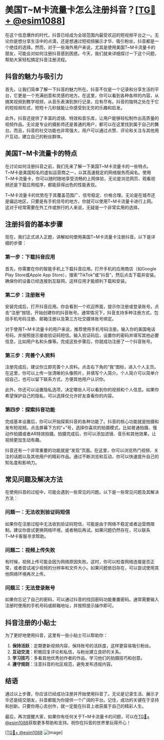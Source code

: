 # 美国T~M卡流量卡怎么注册抖音？[[TG💪+ @esim1088](https://t.me/s/esim1088)]

在这个信息爆炸的时代，抖音已经成为全球范围内最受欢迎的短视频平台之一。无论你是想分享生活中的点滴，还是想通过短视频展示才华、吸引粉丝，抖音都是一个绝佳的选择。然而，对于一些海外用户来说，尤其是使用美国T~M卡流量卡的朋友，可能会对如何注册抖音感到困惑。今天，我们就来详细探讨一下这个问题，帮助大家轻松搞定抖音注册流程。

## 抖音的魅力与吸引力

首先，让我们简单了解一下抖音的魅力所在。抖音不仅是一个记录和分享生活的平台，它更是一个充满创意和灵感的地方。在这里，你可以看到各种各样的内容，从搞笑视频到教学视频，从音乐表演到旅行记录，应有尽有。抖音的独特之处在于它的短视频形式，短短十几秒就能让你感受到无穷的乐趣和启发。

此外，抖音还提供了丰富的滤镜、特效和音乐库，让用户能够轻松制作出高质量的视频作品。无论是专业的摄影师还是普通的用户，都可以在这里找到属于自己的舞台。而且，抖音的社交功能也非常强大，用户可以通过点赞、评论和关注与其他用户互动，建立自己的粉丝群体。

## 美国T~M卡流量卡的特点

在讨论如何注册抖音之前，我们先来了解一下美国T~M卡流量卡的一些特点。T~M卡是美国知名的虚拟运营商之一，以其高速稳定的网络服务而闻名。使用T~M卡流量卡，你可以随时随地享受流畅的上网体验，无论是浏览网页、观看视频还是下载应用程序，都能获得出色的性能表现。

T~M卡流量卡的优势在于其覆盖范围广、信号稳定、价格合理。无论是在城市还是偏远地区，只要是有手机信号的地方，你就可以使用T~M卡流量卡进行上网。这对于经常需要在外工作或旅行的人来说，无疑是一个非常实用的选择。

## 注册抖音的基本步骤

现在，我们正式进入正题，讲解如何使用美国T~M卡流量卡注册抖音。以下是详细的步骤：

### 第一步：下载抖音应用

首先，你需要在你的智能手机上下载抖音应用。打开手机的应用商店（如Google Play Store或Apple App Store），搜索“TikTok”或“抖音”，然后点击下载并安装。确保你的设备已经连接到互联网，这样应用才能顺利下载和安装。

### 第二步：注册账号

安装完成后，打开抖音应用。你会看到一个欢迎界面，提示你注册或登录账号。点击“注册”按钮，开始创建你的抖音账号。通常情况下，抖音支持多种注册方式，包括手机号码注册、邮箱注册以及第三方社交媒体账号绑定。

对于使用T~M卡流量卡的用户来说，推荐使用手机号码注册。输入你的美国电话号码，并按照提示接收验证码短信。输入验证码后，设置你的密码并填写其他必要信息，比如用户名和头像等。完成这些步骤后，你就成功注册了一个抖音账号。

### 第三步：完善个人资料

注册完成后，建议你立即完善个人资料。点击右下角的“我”图标，进入个人主页。在这里，你可以上传一张清晰的头像照片，并填写个人简介。个人简介可以简单介绍自己，也可以留下联系方式，方便其他用户认识你。

此外，你还可以设置隐私选项，决定哪些人可以看到你的视频和个人信息。如果你希望保护自己的隐私，可以选择仅允许好友查看你的内容。

### 第四步：探索抖音功能

完成基本设置后，你可以开始探索抖音的各种功能了。抖音的核心功能就是拍摄和发布短视频。点击屏幕下方的“+”号，选择你喜欢的拍摄模式，比如普通拍摄、慢动作拍摄或者AR特效拍摄。拍摄完成后，你可以添加滤镜、音乐和其他效果，让视频更加生动有趣。

抖音还有一个非常重要的功能就是“发现”页面。在这里，你可以浏览热门视频、关注的话题以及其他用户的精彩作品。通过不断浏览和互动，你可以快速提升自己的知名度和影响力。

## 常见问题及解决方法

在使用抖音的过程中，可能会遇到一些常见的问题。以下是一些常见问题及其解决方法：

### 问题一：无法收到验证码短信

如果你在注册过程中无法收到验证码短信，可能是由于网络不稳定或者运营商限制。建议你尝试更换网络环境，或者稍后再试。如果问题仍然存在，可以联系T~M卡客服寻求帮助。

### 问题二：视频上传失败

有时候，视频上传可能会因为网络原因失败。这时，你可以检查网络连接是否正常，或者尝试减少视频的分辨率和文件大小。如果问题依旧存在，可以尝试使用其他网络环境再次上传。

### 问题三：无法登录账号

如果你忘记了自己的密码，可以通过抖音的找回密码功能重置密码。通常需要输入注册时使用的手机号码或邮箱地址，并按照提示操作即可。

## 抖音注册的小贴士

为了更好地使用抖音，这里有一些小贴士可以帮助你：

1. **保持活跃**：定期更新视频内容，保持账号的活跃度，这样更容易吸引粉丝。
2. **互动交流**：积极回复评论和私信，与粉丝建立良好的关系。
3. **学习技巧**：多看其他优秀创作者的作品，学习他们的拍摄技巧和创意。
4. **遵守规则**：注意抖音的社区规范，避免发布违规内容。

## 结语

通过以上步骤，你应该已经成功注册并开始使用抖音了。无论是记录生活、展示才华还是结交朋友，抖音都能为你提供一个广阔的平台。记住，成功的关键在于坚持和创新。只要你用心去创作，就一定能在抖音上收获属于自己的精彩人生。

最后，再次提醒大家，如果你有任何关于T~M卡流量卡的问题，可以在[TG💪+ @esim1088](https://t.me/s/esim1088)获取更多帮助和支持。祝你在抖音的世界里玩得开心！

[[TG💪+ @esim1088](https://t.me/s/esim1088) ![Image](https://i.postimg.cc/4NQfJmqS/Snipaste-2025-05-13-00-14-12.png)]
